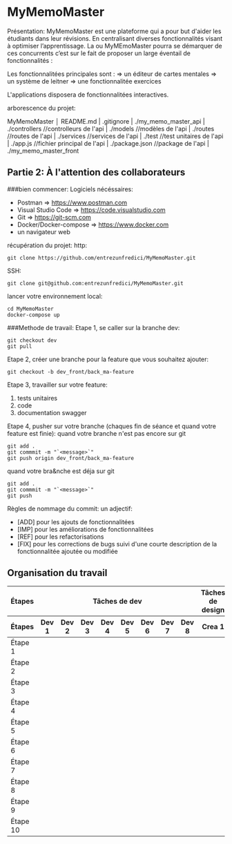 # MyMemoMaster

Présentation:
MyMemoMaster est une plateforme qui a pour but d'aider les étudiants dans leur révisions. En centralisant diverses fonctionnalités visant à optimiser l’apprentissage. La ou MyMEmoMaster pourra se démarquer de ces concurrents c’est sur le fait de proposer un large éventail de fonctionnalités :

Les fonctionnalitées principales sont :
⇒ un éditeur de cartes mentales
⇒ un système de leitner
⇒ une fonctionnalitée exercices

L'applications disposera de fonctionnalitées interactives.

arborescence du projet:

MyMemoMaster
│   README.md
|   .gitignore
|   ./my_memo_master_api
|       ./controllers //controlleurs de l'api
|       ./models //modèles de l'api
|       ./routes //routes de l'api
|       ./services //services de l'api
|       ./test //test unitaires de l'api
|       ./app.js //fichier principal de l'api
|       ./package.json //package de l'api
|   ./my_memo_master_front

## Partie 2: À l'attention des collaborateurs

###bien commencer:
Logiciels nécéssaires:

- Postman ⇒ https://www.postman.com
- Visual Studio Code ⇒ https://code.visualstudio.com
- Git ⇒ https://git-scm.com
- Docker/Docker-compose ⇒ https://www.docker.com
- un navigateur web

récupération du projet:
http:

```
git clone https://github.com/entrezunfredici/MyMemoMaster.git
```

SSH:

```
git clone git@github.com:entrezunfredici/MyMemoMaster.git

```

lancer votre environnement local:

```
cd MyMemoMaster
docker-compose up
```

###Methode de travail:
Etape 1, se caller sur la branche dev:

```
git checkout dev
git pull
```

Etape 2, créer une branche pour la feature que vous souhaitez ajouter:

```
git checkout -b dev_front/back_ma-feature
```

Etape 3, travailler sur votre feature:

1. tests unitaires
2. code
3. documentation swagger

Etape 4, pusher sur votre branche (chaques fin de séance et quand votre feature est finie):
quand votre branche n'est pas encore sur git

```
git add .
git commmit -m "`<message>`"
git push origin dev_front/back_ma-feature
```

quand votre bra&nche est déja sur git

```
git add .
git commmit -m "`<message>`"
git push
```

Règles de nommage du commit:
un adjectif:

- [ADD] pour les ajouts de fonctionnalitées
- [IMP] pour les améliorations de fonctionnalitées
- [REF] pour les refactorisations
- [FIX] pour les corrections de bugs
  suivi d'une courte description de la fonctionnalitée ajoutée ou modifiée

## Organisation du travail

<table>
  <thead>
    <tr>
      <th>Étapes</th>
      <th colspan="8">Tâches de dev</th>
      <th>Tâches de design</th>
    </tr>
    <tr>
      <th>Étapes</th>
      <th>Dev 1</th>
      <th>Dev 2</th>
      <th>Dev 3</th>
      <th>Dev 4</th>
      <th>Dev 5</th>
      <th>Dev 6</th>
      <th>Dev 7</th>
      <th>Dev 8</th>
      <th>Crea 1</th>
    </tr>
  </thead>
  <tbody>
    <tr>
      <td>Étape 1</td>
      <td></td>
      <td></td>
      <td></td>
      <td></td>
      <td></td>
      <td></td>
      <td></td>
      <td></td>
      <td></td>
    </tr>
    <tr>
      <td>Étape 2</td>
      <td></td>
      <td></td>
      <td></td>
      <td></td>
      <td></td>
      <td></td>
      <td></td>
      <td></td>
      <td></td>
    </tr>
    <tr>
      <td>Étape 3</td>
      <td></td>
      <td></td>
      <td></td>
      <td></td>
      <td></td>
      <td></td>
      <td></td>
      <td></td>
      <td></td>
    </tr>
    <tr>
      <td>Étape 4</td>
      <td></td>
      <td></td>
      <td></td>
      <td></td>
      <td></td>
      <td></td>
      <td></td>
      <td></td>
      <td></td>
    </tr>
    <tr>
      <td>Étape 5</td>
      <td></td>
      <td></td>
      <td></td>
      <td></td>
      <td></td>
      <td></td>
      <td></td>
      <td></td>
      <td></td>
    </tr>
    <tr>
      <td>Étape 6</td>
      <td></td>
      <td></td>
      <td></td>
      <td></td>
      <td></td>
      <td></td>
      <td></td>
    </tr>
    <tr>
      <td>Étape 7</td>
      <td></td>
      <td></td>
      <td></td>
      <td></td>
      <td></td>
      <td></td>
      <td></td>
    </tr>
    <tr>
      <td>Étape 8</td>
      <td></td>
      <td></td>
      <td></td>
      <td></td>
      <td></td>
      <td></td>
      <td></td>
    </tr>
    <tr>
      <td>Étape 9</td>
      <td></td>
      <td></td>
      <td></td>
      <td></td>
      <td></td>
      <td></td>
      <td></td>
    </tr>
    <tr>
      <td>Étape 10</td>
      <td></td>
      <td></td>
      <td></td>
      <td></td>
      <td></td>
      <td></td>
      <td></td>
    </tr>
  </tbody>
</table>
